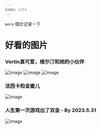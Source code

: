 ```yaml
---
icon: info
---
```


`more` 偶尔记录一下
<!-- more -->

# 好看的图片
### Vertin真可爱，维尔汀和她的小伙伴
![image](/assets/1999/v1.png)
![image](/assets/1999/friend.png)
![image](/assets/1999/friend2.png)

### 洁西卡和金蜜儿
![image](/assets/1999/Jessica&blonney.png)

### 人生第一次游戏出了双金 - By 2023.5.31
![image](/assets/1999/db.png)
